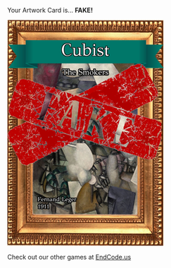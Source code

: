 Your Artwork Card is... 
  **FAKE!**
 
 ![alt text](ArtworThe_Smokers_Fake[face,1].png?raw=true "Artwork Card")  
 
 
 
 
 
 Check out our other games at [EndCode.us](https://endcode.us/)
